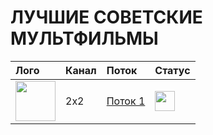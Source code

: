 # ЛУЧШИЕ СОВЕТСКИЕ МУЛЬТФИЛЬМЫ
|Лого|Канал|Поток|Статус|
|:----|:---|:---|:---|
|<img src="https://i.ibb.co/vjh7bK3/2x2.png" width="64" height="64">|2x2|[Поток 1](http://bl.uma.media/live/317805/HLS/4614144_2,2883584/2/1/playlist.m3u8)|<img src="https://i.ibb.co/C8m56df/icon-yes.png" width="32" height="32">
